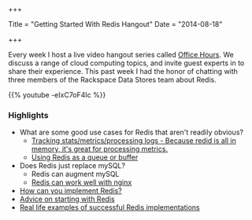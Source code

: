 +++

Title = "Getting Started With Redis Hangout"
Date = "2014-08-18"

+++

Every week I host a live video hangout series called [Office Hours][99]. We discuss a range of cloud computing topics, and invite guest experts in to share their experience. This past week I had the honor of chatting with three members of the Rackspace Data Stores team about Redis.


[99]: http://go.rackspace.com/officehours

{{% youtube -eIxC7oF4Ic %}}

### Highlights

* What are some good use cases for Redis that aren't readily obvious?
    * [Tracking stats/metrics/processing logs - Because redid is all in memory, it's great for processing metrics.][1]
    * [Using Redis as a queue or buffer][2]
* Does Redis just replace mySQL?
    * Redis can augment mySQL
    * [Redis can work well with nginx][3]
* [How can you implement Redis?][4]
* [Advice on starting with Redis][5]
* [Real life examples of successful Redis implementations][6]


[1]: http://youtu.be/-eIxC7oF4Ic?t=6m28s
[2]: http://youtu.be/-eIxC7oF4Ic?t=8m37s
[3]: http://youtu.be/-eIxC7oF4Ic?t=23m24s
[4]: http://youtu.be/-eIxC7oF4Ic?t=26m7s
[5]: http://youtu.be/-eIxC7oF4Ic?t=31m4s
[6]: http://youtu.be/-eIxC7oF4Ic?t=43m37s

